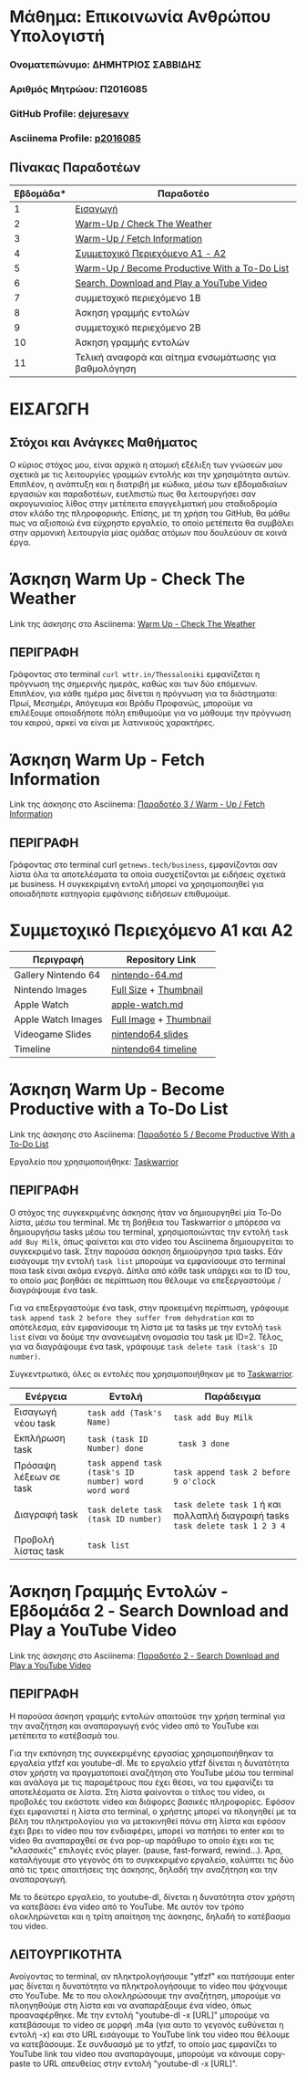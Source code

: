 # Μάθημα: Επικοινωνία Ανθρώπου Υπολογιστή

### Ονοματεπώνυμο: ΔΗΜΗΤΡΙΟΣ ΣΑΒΒΙΔΗΣ
### Αριθμός Μητρώου: Π2016085
### GitHub Profile: [dejuresavv](https://github.com/dejuresavv)
### Asciinema Profile: [p2016085](https://asciinema.org/~p2016085)

## Πίνακας Παραδοτέων

| Εβδομάδα* | Παραδοτέο |
| --- | --- |
| 1 | [Εισαγωγή](#εισαγωγη) |
| 2 | [Warm-Up / Check The Weather](#άσκηση-warm-up---check-the-weather)
| 3 | [Warm-Up / Fetch Information](#άσκηση-warm-up---fetch-information)
| 4 | [Συμμετοχικό Περιεχόμενο Α1 - A2](#συμμετοχικό-περιεχόμενο-α1-και-α2)
| 5 | [Warm-Up / Become Productive With a To-Do List](#άσκηση-warm-up---become-productive-with-a-to-do-list) 
| 6 | [Search, Download and Play a YouTube Video](#άσκηση-γραμμής-εντολών---εβδομάδα-2---search-download-and-play-a-youtube-video)
| 7 | συμμετοχικό περιεχόμενο 1B |
| 8 | Άσκηση γραμμής εντολών |
| 9 | συμμετοχικό περιεχόμενο 2B |
| 10 | Άσκηση γραμμής εντολών |
| 11 | Τελική αναφορά και αίτημα ενσωμάτωσης για βαθμολόγηση |

# ΕΙΣΑΓΩΓΗ

## Στόχοι και Ανάγκες Μαθήματος

Ο κύριος στόχος μου, είναι αρχικά η ατομική εξέλιξη των γνώσεών μου σχετικά με τις λειτουργίες γραμμών εντολής
και την χρησιμότητα αυτών. Επιπλέον, η ανάπτυξη και η διατριβή με κώδικα, μέσω των εβδομαδιαίων εργασιών και παραδοτέων,
ευελπιστώ πως θα λειτουργήσει σαν ακρογωνιαίος λίθος στην μετέπειτα επαγγελματική μου σταδιοδρομία στον κλάδο της πληροφορικής.
Επίσης, με τη χρήση του GitHub, θα μάθω πως να αξιοποιώ ένα εύχρηστο εργαλείο, το οποίο μετέπειτα θα συμβάλει στην αρμονική
λειτουργία μίας ομάδας ατόμων που δουλεύουν σε κοινά έργα.

# Άσκηση Warm Up - Check The Weather
Link της άσκησης στο Asciinema: [Warm Up - Check The Weather](https://asciinema.org/a/450516)

## ΠΕΡΙΓΡΑΦΗ

Γράφοντας στο terminal ``curl wttr.in/Thessaloniki`` εμφανίζεται η πρόγνωση της σημερινής ημεράς, καθώς και των δύο επόμενων. Επιπλέον, για κάθε ημέρα μας δίνεται η
πρόγνωση για τα διάστηματα: Πρωί, Μεσημέρι, Απόγευμα και Βράδυ
Προφανώς, μπορούμε να επιλέξουμε οποιαδήποτε πόλη επιθυμούμε για να μάθουμε την πρόγνωση του καιρού, αρκεί να είναι με λατινικούς χαρακτήρες.


# Άσκηση Warm Up - Fetch Information

Link της άσκησης στο Asciinema: [Παραδοτέο 3 / Warm - Up / Fetch Information](https://asciinema.org/a/445914)

## ΠΕΡΙΓΡΑΦΗ

Γράφοντας στο terminal curl ``getnews.tech/business``, εμφανίζονται σαν λίστα όλα τα αποτελέσματα τα οποία συσχετίζονται με ειδήσεις σχετικά με business. Η συγκεκριμένη εντολή
μπορεί να χρησιμοποιηθεί για οποιαδήποτε κατηγορία εμφάνισης ειδήσεων επιθυμούμε.


# Συμμετοχικό Περιεχόμενο Α1 και Α2

| Περιγραφή | Repository Link |
| --- | --- |
| Gallery Nintendo 64 | [nintendo-64.md](https://github.com/dejuresavv/_gallery/blob/2016085/nintendo-64.md)|
| Nintendo Images | [Full Size](https://github.com/dejuresavv/images/blob/2016085/nintendo64.png) + [Thumbnail](https://github.com/dejuresavv/images/blob/2016085/nintendo64-thumb.jpg) |
| Apple Watch | [apple-watch.md](https://github.com/dejuresavv/_gallery/blob/2016085/apple-watch.md) |
| Apple Watch Images | [Full Image](https://github.com/dejuresavv/images/blob/2016085/apple-watch.jpg) + [Thumbnail](https://github.com/dejuresavv/images/blob/2016085/apple-watch-thumb.jpg) |
| Videogame Slides | [nintendo64 slides](https://github.com/dejuresavv/site/blob/2016085/_slides/videogames.md)
| Timeline | [nintendo64 timeline](https://github.com/dejuresavv/site/blob/2016085/_timeline/videogames.md)


# Άσκηση Warm Up - Become Productive with a To-Do List

Link της άσκησης στο Asciinema: [Παραδοτέο 5 / Become Productive With a To-Do List](https://asciinema.org/a/448919)

Εργαλείο που χρησιμοποιήθηκε: [Taskwarrior](https://taskwarrior.org/)

## ΠΕΡΙΓΡΑΦΗ

Ο στόχος της συγκεκριμένης άσκησης ήταν να δημιουργηθεί μία To-Do λίστα, μέσω του terminal. Με τη βοήθεια του Taskwarrior ο μπόρεσα να δημιουργήσω tasks μέσω του 
terminal, χρησιμοποιώντας την εντολή ```task add Buy Milk```, όπως φαίνεται και στο video του Asciinema δημιουργείται το συγκεκριμένο task.
Στην παρούσα άσκηση δημιούργησα τρια tasks. Εάν εισάγουμε την εντολή ```task list``` μπορούμε να εμφανίσουμε στο terminal ποια task είναι ακόμα ενεργά. Δίπλα από κάθε
task υπάρχει και το ID του, το οποίο μας βοηθάει σε περίπτωση που θέλουμε να επεξεργαστούμε / διαγράψουμε ένα task.

Για να επεξεργαστούμε ένα task, στην προκειμένη περίπτωση,
γράφουμε ```task append task 2 before they suffer from dehydration``` και το απότελεσμα,
εάν εμφανίσουμε τη λίστα με τα tasks με την εντολή ```task list``` είναι να δούμε την ανανεωμένη ονομασία του task με ID=2.
Τέλος, για να διαγράψουμε ένα task, γράφουμε ```task delete task (task's ID number)```.

Συγκεντρωτικά, όλες οι εντολές που χρησιμοποιήθηκαν με το [Taskwarrior](https://taskwarrior.org/).

|Ενέργεια| Εντολή| Παράδειγμα |
| --- | --- | --- |
| Εισαγωγή νέου task | ```task add (Task's Name)``` | ```task add Buy Milk``` |
| Εκπλήρωση task | ```task (task ID Number) done``` | ``` task 3 done``` |
| Πρόσαψη λέξεων σε task | ```task append task (task's ID number) word word word``` | ```task append task 2 before 9 o'clock```|
| Διαγραφή task | ```task delete task (task ID number)``` | ```task delete task 1``` ή και πολλαπλή διαγραφή tasks ```task delete task 1 2 3 4``` |
| Προβολή λίστας task | ```task list```|


# Άσκηση Γραμμής Εντολών - Εβδομάδα 2 - Search Download and Play a YouTube Video

Link της άσκησης στο Asciinema: [Παραδοτέο 2 - Search Download and Play a YouTube Video](https://asciinema.org/a/444295)

## ΠΕΡΙΓΡΑΦΗ

Η παρούσα άσκηση γραμμής εντολών απαιτούσε την χρήση terminal για την αναζήτηση και αναπαραγωγή ενός video από το YouTube και μετέπειτα
το κατέβασμά του.

Για την εκπόνηση της συγκεκριμένης εργασίας χρησιμοποιήθηκαν τα εργαλεία ytfzf και youtube-dl.
Με το εργαλείο ytfzf δίνεται η δυνατότητα στον χρήστη να πραγματοποιεί αναζήτηση στο YouTube μέσω του terminal και ανάλογα με τις παραμέτρους που
έχει θέσει, να του εμφανίζει τα αποτελέσματα σε λίστα. Στη λίστα φαίνονται ο τίτλος του video, οι προβολές του εκάστοτε video και διάφορες βασικές πληροφορίες.
Εφόσον έχει εμφανιστεί η λίστα στο terminal, ο χρήστης μπορεί να πλοηγηθεί με τα βέλη του πληκτρολογίου για να μετακινηθεί πάνω στη λίστα και εφόσον έχει βρει
το video που τον ενδιαφέρει, μπορεί να πατήσει το enter και το video θα αναπαραχθεί σε ένα pop-up παράθυρο το οποίο έχει και τις "κλασσικές" επιλογές ενός player.
(pause, fast-forward, rewind...). Άρα, καταλήγουμε στο γεγονός ότι το συγκεκριμένο εργαλείο, καλύπτει τις δύο από τις τρεις απαιτήσεις της άσκησης, δηλαδή την αναζήτηση
και την αναπαραγωγή.

Με το δεύτερο εργαλείο, το youtube-dl, δίνεται η δυνατότητα στον χρήστη να κατεβάσει ένα video από το YouTube. Με αυτόν τον τρόπο ολοκληρώνεται και η τρίτη απαίτηση της
άσκησης, δηλαδή το κατέβασμα του video.

## ΛΕΙΤΟΥΡΓΙΚΟΤΗΤΑ

Ανοίγοντας το terminal, αν πληκτρολογήσουμε "ytfzf" και πατήσουμε enter μας δίνεται η δυνατότητα να πληκτρολογήσουμε το video που ψάχνουμε στο YouTube. Με το που
ολοκληρώσουμε την αναζήτηση, μπορούμε να πλοηγηθούμε στη λίστα και να αναπαράξουμε ένα video, όπως προαναφέρθηκε.
Με την εντολή "youtube-dl -x [URL]" μπορούμε να κατεβάσουμε το video σε μορφή .m4a (για αυτο το γεγονός ευθύνεται η εντολή -x) και στο URL εισάγουμε το YouTube link του video 
που θέλουμε να κατεβάσουμε. Σε συνδυασμό με το ytfzf, το οποίο μας εμφανίζει το YouTube link του video που αναπαράγουμε, μπορούμε να κάνουμε copy-paste το URL απευθείας στην 
εντολή "youtube-dl -x [URL]".


